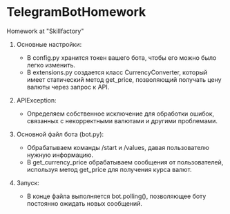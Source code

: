 # TelegramBotHomework
Homework at "Skillfactory"

1. Основные настройки:
   - В config.py хранится токен вашего бота, чтобы его можно было легко изменить.
   - В extensions.py создается класс CurrencyConverter, который имеет статический метод get_price, позволяющий получать цену валюты через запрос к API.

2. APIException: 
   - Определяем собственное исключение для обработки ошибок, связанных с некорректными валютами и другими проблемами.

3. Основной файл бота (bot.py):
   - Обрабатываем команды /start и /values, давая пользователю нужную информацию.
   - В get_currency_price обрабатываем сообщения от пользователей, используя метод get_price для получения курса валют.

4. Запуск: 
   - В конце файла выполняется bot.polling(), позволяющее боту постоянно ожидать новых сообщений.
